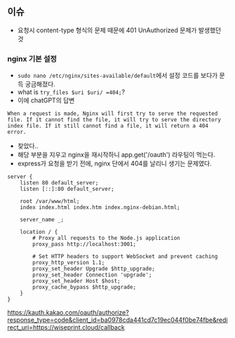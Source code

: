 ## 이슈

-   요청시 content-type 형식의 문제 때문에 401 UnAuthorized 문제가 발생했던 것

### nginx 기본 설정

-   `sudo nano /etc/nginx/sites-available/default`에서 설정 코드를 보다가 문득 궁금해졌다.
-   what is `try_files $uri $uri/ =404;`?
-   이에 chatGPT의 답변

```
When a request is made, Nginx will first try to serve the requested file. If it cannot find the file, it will try to serve the directory index file. If it still cannot find a file, it will return a 404 error.
```

-   찾았다..
-   해당 부분을 지우고 nginx을 재시작하니 app.get('/oauth') 라우팅이 먹는다.
-   express가 요청을 받기 전에, nginx 단에서 404를 날리니 생기는 문제였다.

```
server {
    listen 80 default_server;
    listen [::]:80 default_server;

    root /var/www/html;
    index index.html index.htm index.nginx-debian.html;

    server_name _;

    location / {
        # Proxy all requests to the Node.js application
        proxy_pass http://localhost:3001;

        # Set HTTP headers to support WebSocket and prevent caching
        proxy_http_version 1.1;
        proxy_set_header Upgrade $http_upgrade;
        proxy_set_header Connection 'upgrade';
        proxy_set_header Host $host;
        proxy_cache_bypass $http_upgrade;
    }
}
```

https://kauth.kakao.com/oauth/authorize?response_type=code&client_id=ba0978cda441cd7c19ec044f0be74fbe&redirect_uri=https://wiseprint.cloud/callback
